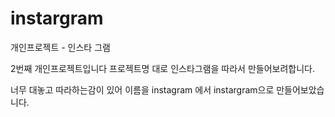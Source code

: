 # instargram
개인프로젝트 - 인스타 그램

2번째 개인프로젝트입니다 프로젝트명 대로 인스타그램을 따라서 만들어보려합니다.

너무 대놓고 따라하는감이 있어 이름을 instagram 에서 instargram으로 만들어보았습니다.
